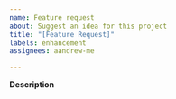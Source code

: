 ```yaml
---
name: Feature request
about: Suggest an idea for this project
title: "[Feature Request]"
labels: enhancement
assignees: aandrew-me

---
```


**Description**
